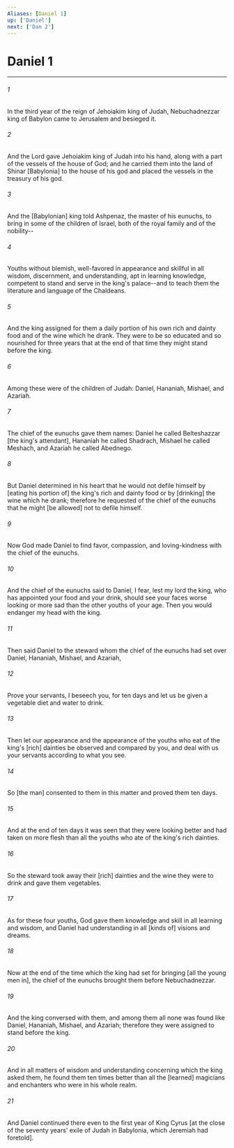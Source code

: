 ```yaml
---
Aliases: [Daniel 1]
up: ['Daniel']
next: ['Dan 2']
---
```

# Daniel 1

***














###### 1 






In the third year of the reign of Jehoiakim king of Judah, Nebuchadnezzar king of Babylon came to Jerusalem and besieged it. 













###### 2 






And the Lord gave Jehoiakim king of Judah into his hand, along with a part of the vessels of the house of God; and he carried them into the land of Shinar [Babylonia] to the house of his god and placed the vessels in the treasury of his god. 













###### 3 






And the [Babylonian] king told Ashpenaz, the master of his eunuchs, to bring in some of the children of Israel, both of the royal family and of the nobility-- 













###### 4 






Youths without blemish, well-favored in appearance and skillful in all wisdom, discernment, and understanding, apt in learning knowledge, competent to stand and serve in the king's palace--and to teach them the literature and language of the Chaldeans. 













###### 5 






And the king assigned for them a daily portion of his own rich and dainty food and of the wine which he drank. They were to be so educated and so nourished for three years that at the end of that time they might stand before the king. 













###### 6 






Among these were of the children of Judah: Daniel, Hananiah, Mishael, and Azariah. 













###### 7 






The chief of the eunuchs gave them names: Daniel he called Belteshazzar [the king's attendant], Hananiah he called Shadrach, Mishael he called Meshach, and Azariah he called Abednego. 













###### 8 






But Daniel determined in his heart that he would not defile himself by [eating his portion of] the king's rich and dainty food or by [drinking] the wine which he drank; therefore he requested of the chief of the eunuchs that he might [be allowed] not to defile himself. 













###### 9 






Now God made Daniel to find favor, compassion, and loving-kindness with the chief of the eunuchs. 













###### 10 






And the chief of the eunuchs said to Daniel, I fear, lest my lord the king, who has appointed your food and your drink, should see your faces worse looking or more sad than the other youths of your age. Then you would endanger my head with the king. 













###### 11 






Then said Daniel to the steward whom the chief of the eunuchs had set over Daniel, Hananiah, Mishael, and Azariah, 













###### 12 






Prove your servants, I beseech you, for ten days and let us be given a vegetable diet and water to drink. 













###### 13 






Then let our appearance and the appearance of the youths who eat of the king's [rich] dainties be observed and compared by you, and deal with us your servants according to what you see. 













###### 14 






So [the man] consented to them in this matter and proved them ten days. 













###### 15 






And at the end of ten days it was seen that they were looking better and had taken on more flesh than all the youths who ate of the king's rich dainties. 













###### 16 






So the steward took away their [rich] dainties and the wine they were to drink and gave them vegetables. 













###### 17 






As for these four youths, God gave them knowledge and skill in all learning and wisdom, and Daniel had understanding in all [kinds of] visions and dreams. 













###### 18 






Now at the end of the time which the king had set for bringing [all the young men in], the chief of the eunuchs brought them before Nebuchadnezzar. 













###### 19 






And the king conversed with them, and among them all none was found like Daniel, Hananiah, Mishael, and Azariah; therefore they were assigned to stand before the king. 













###### 20 






And in all matters of wisdom and understanding concerning which the king asked them, he found them ten times better than all the [learned] magicians and enchanters who were in his whole realm. 













###### 21 






And Daniel continued there even to the first year of King Cyrus [at the close of the seventy years' exile of Judah in Babylonia, which Jeremiah had foretold].

